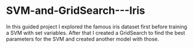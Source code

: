 # SVM-and-GridSearch---Iris
In this guided project I explored the famous iris dataset first before training a SVM with set variables. After that I created a GridSearch to find the best parameters for the SVM and created another model with those.

